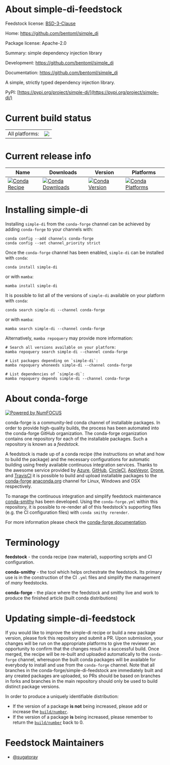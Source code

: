 About simple-di-feedstock
=========================

Feedstock license: [BSD-3-Clause](https://github.com/conda-forge/simple-di-feedstock/blob/main/LICENSE.txt)

Home: https://github.com/bentoml/simple_di

Package license: Apache-2.0

Summary: simple dependency injection library

Development: https://github.com/bentoml/simple_di

Documentation: https://github.com/bentoml/simple_di

A simple, strictly typed dependency injection library.

PyPI: [https://pypi.org/project/simple-di/](https://pypi.org/project/simple-di/)


Current build status
====================


<table><tr><td>All platforms:</td>
    <td>
      <a href="https://dev.azure.com/conda-forge/feedstock-builds/_build/latest?definitionId=16548&branchName=main">
        <img src="https://dev.azure.com/conda-forge/feedstock-builds/_apis/build/status/simple-di-feedstock?branchName=main">
      </a>
    </td>
  </tr>
</table>

Current release info
====================

| Name | Downloads | Version | Platforms |
| --- | --- | --- | --- |
| [![Conda Recipe](https://img.shields.io/badge/recipe-simple--di-green.svg)](https://anaconda.org/conda-forge/simple-di) | [![Conda Downloads](https://img.shields.io/conda/dn/conda-forge/simple-di.svg)](https://anaconda.org/conda-forge/simple-di) | [![Conda Version](https://img.shields.io/conda/vn/conda-forge/simple-di.svg)](https://anaconda.org/conda-forge/simple-di) | [![Conda Platforms](https://img.shields.io/conda/pn/conda-forge/simple-di.svg)](https://anaconda.org/conda-forge/simple-di) |

Installing simple-di
====================

Installing `simple-di` from the `conda-forge` channel can be achieved by adding `conda-forge` to your channels with:

```
conda config --add channels conda-forge
conda config --set channel_priority strict
```

Once the `conda-forge` channel has been enabled, `simple-di` can be installed with `conda`:

```
conda install simple-di
```

or with `mamba`:

```
mamba install simple-di
```

It is possible to list all of the versions of `simple-di` available on your platform with `conda`:

```
conda search simple-di --channel conda-forge
```

or with `mamba`:

```
mamba search simple-di --channel conda-forge
```

Alternatively, `mamba repoquery` may provide more information:

```
# Search all versions available on your platform:
mamba repoquery search simple-di --channel conda-forge

# List packages depending on `simple-di`:
mamba repoquery whoneeds simple-di --channel conda-forge

# List dependencies of `simple-di`:
mamba repoquery depends simple-di --channel conda-forge
```


About conda-forge
=================

[![Powered by
NumFOCUS](https://img.shields.io/badge/powered%20by-NumFOCUS-orange.svg?style=flat&colorA=E1523D&colorB=007D8A)](https://numfocus.org)

conda-forge is a community-led conda channel of installable packages.
In order to provide high-quality builds, the process has been automated into the
conda-forge GitHub organization. The conda-forge organization contains one repository
for each of the installable packages. Such a repository is known as a *feedstock*.

A feedstock is made up of a conda recipe (the instructions on what and how to build
the package) and the necessary configurations for automatic building using freely
available continuous integration services. Thanks to the awesome service provided by
[Azure](https://azure.microsoft.com/en-us/services/devops/), [GitHub](https://github.com/),
[CircleCI](https://circleci.com/), [AppVeyor](https://www.appveyor.com/),
[Drone](https://cloud.drone.io/welcome), and [TravisCI](https://travis-ci.com/)
it is possible to build and upload installable packages to the
[conda-forge](https://anaconda.org/conda-forge) [anaconda.org](https://anaconda.org/)
channel for Linux, Windows and OSX respectively.

To manage the continuous integration and simplify feedstock maintenance
[conda-smithy](https://github.com/conda-forge/conda-smithy) has been developed.
Using the ``conda-forge.yml`` within this repository, it is possible to re-render all of
this feedstock's supporting files (e.g. the CI configuration files) with ``conda smithy rerender``.

For more information please check the [conda-forge documentation](https://conda-forge.org/docs/).

Terminology
===========

**feedstock** - the conda recipe (raw material), supporting scripts and CI configuration.

**conda-smithy** - the tool which helps orchestrate the feedstock.
                   Its primary use is in the construction of the CI ``.yml`` files
                   and simplify the management of *many* feedstocks.

**conda-forge** - the place where the feedstock and smithy live and work to
                  produce the finished article (built conda distributions)


Updating simple-di-feedstock
============================

If you would like to improve the simple-di recipe or build a new
package version, please fork this repository and submit a PR. Upon submission,
your changes will be run on the appropriate platforms to give the reviewer an
opportunity to confirm that the changes result in a successful build. Once
merged, the recipe will be re-built and uploaded automatically to the
`conda-forge` channel, whereupon the built conda packages will be available for
everybody to install and use from the `conda-forge` channel.
Note that all branches in the conda-forge/simple-di-feedstock are
immediately built and any created packages are uploaded, so PRs should be based
on branches in forks and branches in the main repository should only be used to
build distinct package versions.

In order to produce a uniquely identifiable distribution:
 * If the version of a package **is not** being increased, please add or increase
   the [``build/number``](https://docs.conda.io/projects/conda-build/en/latest/resources/define-metadata.html#build-number-and-string).
 * If the version of a package **is** being increased, please remember to return
   the [``build/number``](https://docs.conda.io/projects/conda-build/en/latest/resources/define-metadata.html#build-number-and-string)
   back to 0.

Feedstock Maintainers
=====================

* [@sugatoray](https://github.com/sugatoray/)

